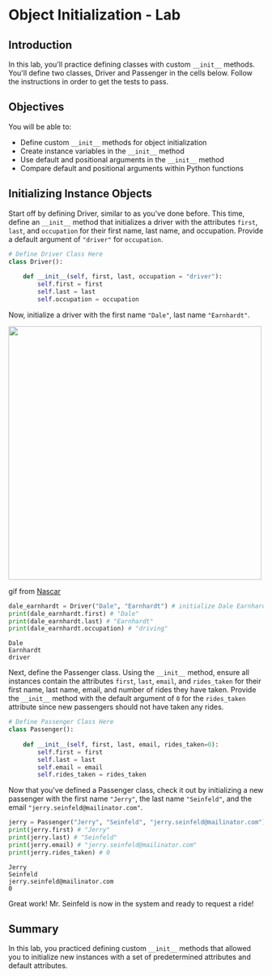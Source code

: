 
# Object Initialization - Lab

## Introduction
In this lab, you'll practice defining classes with custom `__init__` methods. You'll define two classes, Driver and Passenger in the cells below. Follow the instructions in order to get the tests to pass.

## Objectives

You will be able to:

- Define custom `__init__` methods for object initialization
- Create instance variables in the `__init__` method
- Use default and positional arguments in the `__init__` method
- Compare default and positional arguments within Python functions

## Initializing Instance Objects

Start off by defining Driver, similar to as you've done before. This time, define an `__init__` method that initializes a driver with the attributes `first`, `last`, and `occupation` for their first name, last name, and occupation. Provide a default argument of `"driver"` for `occupation`.


```python
# Define Driver Class Here
class Driver():
    
    def __init__(self, first, last, occupation = "driver"):
        self.first = first
        self.last = last
        self.occupation = occupation
```

Now, initialize a driver with the first name `"Dale"`, last name `"Earnhardt"`.

<img src="images/dale.gif" width="500">

gif from [Nascar](https://giphy.com/nascar)


```python
dale_earnhardt = Driver("Dale", "Earnhardt") # initialize Dale Earnhardt here
print(dale_earnhardt.first) # "Dale"
print(dale_earnhardt.last) # "Earnhardt"
print(dale_earnhardt.occupation) # "driving"
```

    Dale
    Earnhardt
    driver


Next, define the Passenger class. Using the `__init__` method, ensure all instances contain the attributes `first`, `last`, `email`, and `rides_taken` for their first name, last name, email, and number of rides they have taken. Provide the `__init__` method with the default argument of `0` for the `rides_taken` attribute since new passengers should not have taken any rides. 


```python
# Define Passenger Class Here
class Passenger():
    
    def __init__(self, first, last, email, rides_taken=0):
        self.first = first
        self.last = last
        self.email = email
        self.rides_taken = rides_taken
```

Now that you've defined a Passenger class, check it out by initializing a new passenger with the first name `"Jerry"`, the last name `"Seinfeld"`, and the email `"jerry.seinfeld@mailinator.com"`.


```python
jerry = Passenger("Jerry", "Seinfeld", "jerry.seinfeld@mailinator.com") # initialize Mr. Seinfeld here
print(jerry.first) # "Jerry"
print(jerry.last) # "Seinfeld"
print(jerry.email) # "jerry.seinfeld@mailinator.com"
print(jerry.rides_taken) # 0
```

    Jerry
    Seinfeld
    jerry.seinfeld@mailinator.com
    0


Great work! Mr. Seinfeld is now in the system and ready to request a ride!

## Summary


In this lab, you practiced defining custom `__init__` methods that allowed you to initialize new instances with a set of predetermined attributes and default attributes.
